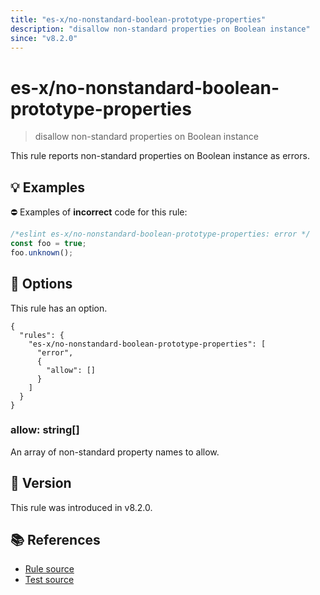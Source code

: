 ```yaml
---
title: "es-x/no-nonstandard-boolean-prototype-properties"
description: "disallow non-standard properties on Boolean instance"
since: "v8.2.0"
---
```


# es-x/no-nonstandard-boolean-prototype-properties
> disallow non-standard properties on Boolean instance

This rule reports non-standard properties on Boolean instance as errors.

## 💡 Examples

⛔ Examples of **incorrect** code for this rule:

<eslint-playground type="bad">

```js
/*eslint es-x/no-nonstandard-boolean-prototype-properties: error */
const foo = true;
foo.unknown();
```

</eslint-playground>

## 🔧 Options

This rule has an option.

```jsonc
{
  "rules": {
    "es-x/no-nonstandard-boolean-prototype-properties": [
      "error",
      {
        "allow": []
      }
    ]
  }
}
```

### allow: string[]

An array of non-standard property names to allow.

## 🚀 Version

This rule was introduced in v8.2.0.

## 📚 References

- [Rule source](https://github.com/eslint-community/eslint-plugin-es-x/blob/master/lib/rules/no-nonstandard-boolean-prototype-properties.js)
- [Test source](https://github.com/eslint-community/eslint-plugin-es-x/blob/master/tests/lib/rules/no-nonstandard-boolean-prototype-properties.js)
